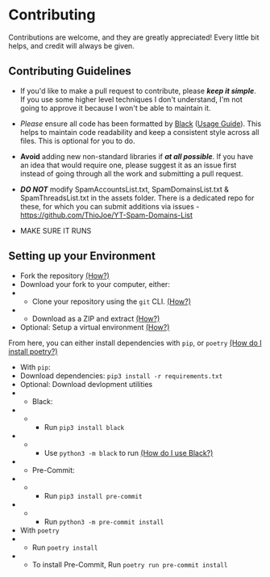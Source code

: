 # Contributing

Contributions are welcome, and they are greatly appreciated!
Every little bit helps, and credit will always be given.

## Contributing Guidelines

- If you'd like to make a pull request to contribute, please ***keep it simple***. If you use some higher level techniques I don't understand, I'm not going to approve it because I won't be able to maintain it.

- *Please* ensure all code has been formatted by [Black](https://pypi.org/project/black/) ([Usage Guide](https://black.readthedocs.io/en/stable/getting_started.html#basic-usage)). This helps to maintain code readability and keep a consistent style across all files. This is optional for you to do.

- **Avoid** adding new non-standard libraries if ***at all possible***. If you have an idea that would require one, please suggest it as an issue first instead of going through all the work and submitting a pull request.

- ***DO NOT*** modify SpamAccountsList.txt, SpamDomainsList.txt & SpamThreadsList.txt in the assets folder. There is a dedicated repo for these, for which you can submit additions via issues - https://github.com/ThioJoe/YT-Spam-Domains-List

- MAKE SURE IT RUNS


## Setting up your Environment

- Fork the repository [(How?)](https://docs.github.com/en/get-started/quickstart/fork-a-repo)
- Download your fork to your computer, either:
- - Clone your repository using the `git` CLI. [(How?)](https://docs.github.com/en/repositories/creating-and-managing-repositories/cloning-a-repository)
- - Download as a ZIP and extract [(How?)](https://www.cloudsavvyit.com/p/uploads/2021/11/e8bb2301.png)
- Optional: Setup a virtual environment [(How?)](https://packaging.python.org/en/latest/guides/installing-using-pip-and-virtual-environments/#creating-a-virtual-environment)

From here, you can either install dependencies with `pip`, or `poetry` [(How do I install poetry?)](https://python-poetry.org/docs/#installation)
- With `pip`:
- Download dependencies: `pip3 install -r requirements.txt`
- Optional: Download devlopment utilities
- - Black: 
- - - Run `pip3 install black`
- - - Use `python3 -m black` to run [(How do I use Black?)](https://black.readthedocs.io/en/stable/usage_and_configuration/the_basics.html)
- - Pre-Commit:
- - - Run `pip3 install pre-commit`
- - - Run `python3 -m pre-commit install`
- With `poetry`
- - Run `poetry install`
- - To install Pre-Commit, Run `poetry run pre-commit install`
